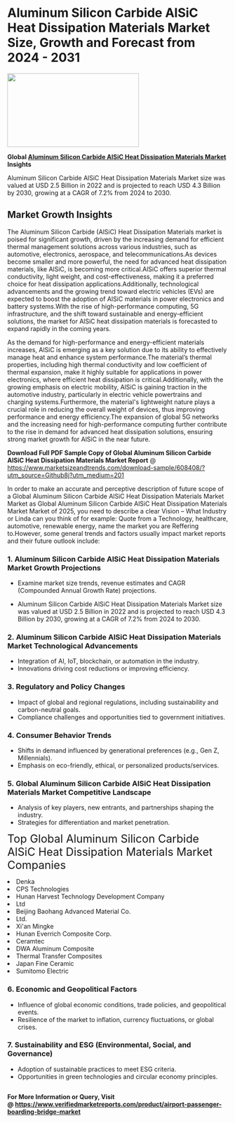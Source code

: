 <H1>Aluminum Silicon Carbide AlSiC Heat Dissipation Materials Market Size, Growth and Forecast from 2024 - 2031</H1><img class="aligncenter size-medium wp-image-584254" src="https://thirdeyenews.in/wp-content/uploads/2024/09/Global-Market-Research-300x168.jpeg" alt="" width="300" height="168" /><p><strong>Global&nbsp;<a href="https://www.marketsizeandtrends.com/download-sample/608408/?utm_source=Github8j?utm_medium=201">Aluminum Silicon Carbide AlSiC Heat Dissipation Materials Market</a> Insights</strong></p><p>Aluminum Silicon Carbide AlSiC Heat Dissipation Materials Market size was valued at USD 2.5 Billion in 2022 and is projected to reach USD 4.3 Billion by 2030, growing at a CAGR of 7.2% from 2024 to 2030.</p><p><h2>Market Growth Insights</h2> <p>The Aluminum Silicon Carbide (AlSiC) Heat Dissipation Materials market is poised for significant growth, driven by the increasing demand for efficient thermal management solutions across various industries, such as automotive, electronics, aerospace, and telecommunications.As devices become smaller and more powerful, the need for advanced heat dissipation materials, like AlSiC, is becoming more critical.AlSiC offers superior thermal conductivity, light weight, and cost-effectiveness, making it a preferred choice for heat dissipation applications.Additionally, technological advancements and the growing trend toward electric vehicles (EVs) are expected to boost the adoption of AlSiC materials in power electronics and battery systems.With the rise of high-performance computing, 5G infrastructure, and the shift toward sustainable and energy-efficient solutions, the market for AlSiC heat dissipation materials is forecasted to expand rapidly in the coming years.</p> <p>As the demand for high-performance and energy-efficient materials increases, AlSiC is emerging as a key solution due to its ability to effectively manage heat and enhance system performance.The material’s thermal properties, including high thermal conductivity and low coefficient of thermal expansion, make it highly suitable for applications in power electronics, where efficient heat dissipation is critical.Additionally, with the growing emphasis on electric mobility, AlSiC is gaining traction in the automotive industry, particularly in electric vehicle powertrains and charging systems.Furthermore, the material's lightweight nature plays a crucial role in reducing the overall weight of devices, thus improving performance and energy efficiency.The expansion of global 5G networks and the increasing need for high-performance computing further contribute to the rise in demand for advanced heat dissipation solutions, ensuring strong market growth for AlSiC in the near future.</p> <p><span class=""><strong>Download Full PDF Sample Copy of Global Aluminum Silicon Carbide AlSiC Heat Dissipation Materials Market Report</strong> @ <a href="https://www.marketsizeandtrends.com/download-sample/608408/?utm_source=Github8j?utm_medium=201" target="_blank">https://www.marketsizeandtrends.com/download-sample/608408/?utm_source=Github8j?utm_medium=201</a></span></p><p>In order to make an accurate and perceptive description of future scope of a Global&nbsp;Aluminum Silicon Carbide AlSiC Heat Dissipation Materials Market Market as Global&nbsp;Aluminum Silicon Carbide AlSiC Heat Dissipation Materials Market Market of 2025, you need to describe a clear Vision &ndash; What Industry or Linda can you think of for example: Quote from a Technology, healthcare, automotive, renewable energy, name the market you are Reffering to.However, some general trends and factors usually impact market reports and their future outlook include:</p><h3>1.&nbsp;<strong>Aluminum Silicon Carbide AlSiC Heat Dissipation Materials Market Growth Projections</strong></h3><ul><li>Examine market size trends, revenue estimates and CAGR (Compounded Annual Growth Rate) projections.</li><li><p>Aluminum Silicon Carbide AlSiC Heat Dissipation Materials Market size was valued at USD 2.5 Billion in 2022 and is projected to reach USD 4.3 Billion by 2030, growing at a CAGR of 7.2% from 2024 to 2030.</p></li></ul><h3>2.&nbsp;<strong>Aluminum Silicon Carbide AlSiC Heat Dissipation Materials Market Technological Advancements</strong></h3><ul><li>Integration of AI, IoT, blockchain, or automation in the industry.</li><li>Innovations driving cost reductions or improving efficiency.</li></ul><h3>3.&nbsp;<strong>Regulatory and Policy Changes</strong></h3><ul><li>Impact of global and regional regulations, including sustainability and carbon-neutral goals.</li><li>Compliance challenges and opportunities tied to government initiatives.</li></ul><h3>4.&nbsp;<strong>Consumer Behavior Trends</strong></h3><ul><li>Shifts in demand influenced by generational preferences (e.g., Gen Z, Millennials).</li><li>Emphasis on eco-friendly, ethical, or personalized products/services.</li></ul><h3>5.&nbsp;<strong>Global Aluminum Silicon Carbide AlSiC Heat Dissipation Materials Market Competitive Landscape</strong></h3><ul><li>Analysis of key players, new entrants, and partnerships shaping the industry.</li><li>Strategies for differentiation and market penetration.</li></ul><p data-pm-slice="1 1 []"><span style="color: inherit; font-family: inherit; font-size: 25px;">Top Global Aluminum Silicon Carbide AlSiC Heat Dissipation Materials Market Companies</span></p><div class="" data-test-id=""><p><li>Denka</li><li> CPS Technologies</li><li> Hunan Harvest Technology Development Company</li><li> Ltd</li><li> Beijing Baohang Advanced Material Co.</li><li> Ltd.</li><li> Xi'an Mingke</li><li> Hunan Everrich Composite Corp.</li><li> Ceramtec</li><li> DWA Aluminum Composite</li><li> Thermal Transfer Composites</li><li> Japan Fine Ceramic</li><li> Sumitomo Electric</li></p></div><h3>6.&nbsp;<strong>Economic and Geopolitical Factors</strong></h3><ul><li>Influence of global economic conditions, trade policies, and geopolitical events.</li><li>Resilience of the market to inflation, currency fluctuations, or global crises.</li></ul><h3>7.&nbsp;<strong>Sustainability and ESG (Environmental, Social, and Governance)</strong></h3><ul><li>Adoption of sustainable practices to meet ESG criteria.</li><li>Opportunities in green technologies and circular economy principles.</li></ul><h2><strong style="font-size: 14px;">For More Information or Query, Visit @&nbsp;</strong><a style="background-color: #ffffff; font-size: 14px;" href="https://www.marketsizeandtrends.com/report/aluminum-silicon-carbide-alsic-heat-dissipation-materials-market/" target="_blank">https://www.verifiedmarketreports.com/product/airport-passenger-boarding-bridge-market</a></h2>